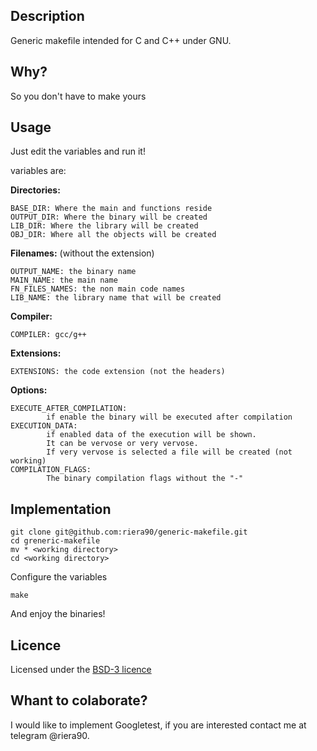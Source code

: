## Description

Generic makefile intended for C and C++ under GNU.

## Why?

So you don't have to make yours

## Usage

Just edit the variables and run it!

variables are:

**Directories:**

	BASE_DIR: Where the main and functions reside
	OUTPUT_DIR: Where the binary will be created
	LIB_DIR: Where the library will be created
	OBJ_DIR: Where all the objects will be created

**Filenames:** (without the extension)

	OUTPUT_NAME: the binary name
	MAIN_NAME: the main name
	FN_FILES_NAMES: the non main code names
	LIB_NAME: the library name that will be created

**Compiler:**

	COMPILER: gcc/g++

**Extensions:**

	EXTENSIONS: the code extension (not the headers)

**Options:**

	EXECUTE_AFTER_COMPILATION:
			if enable the binary will be executed after compilation
	EXECUTION_DATA:
			if enabled data of the execution will be shown.
			It can be vervose or very vervose.
			If very vervose is selected a file will be created (not working)
	COMPILATION_FLAGS:
			The binary compilation flags without the "-"

## Implementation

	git clone git@github.com:riera90/generic-makefile.git
	cd greneric-makefile
	mv * <working directory>
	cd <working directory>
Configure the variables

	make
And enjoy the binaries!

## Licence

Licensed under the [BSD-3 licence](https://github.com/riera90/generic-makefile/blob/master/LICENSE.md)


## Whant to colaborate?

I would like to implement Googletest, if you are interested contact me at telegram @riera90.
